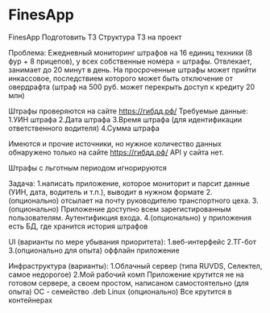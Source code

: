 # FinesApp
FinesApp
Подготовить ТЗ
Структура ТЗ на проект

Проблема:
Ежедневный мониторинг штрафов на 16 единиц техники (8 фур + 8 прицепов),
у всех собственные номера = штрафы. Отвлекает, занимает до 20 минут в день.
На просроченные штрафы может прийти инкассовое, последствием которого может
быть отключение от овердрафта (штраф на 500 руб. может перекрыть доступ
к кредиту 20 млн)

Штрафы проверяются на сайте https://гибдд.рф/
Требуемые данные:
1.УИН штрафа
2.Дата штрафа
3.Время штрафа (для идентификации ответственного водителя)
4.Сумма штрафа

Имеются и прочие источники, но нужное количество данных обнаружено только
на сайте https://гибдд.рф/
API у сайта нет.

Штрафы с льготным периодом игнорируются

Задача:
1.написать приложение, которое мониторит и парсит данные (УИН, дата,
водитель и т.п.), выводит в нужном формате
2.(опционально) отсылает на почту руководителю транспортного цеха.
3.(опционально) Приложение доступно всем зарегистированным пользователям.
Аутентификция входа.
4.(опционально) у приложения есть БД, где хранится история штрафов

UI (варианты по мере убывания приоритета):
1.веб-интерфейс
2.ТГ-бот
3.(опционально для опыта) оффлайн приложение

Инфраструктура (варианты):
1.Облачный сервер (типа RUVDS, Селектел, самое недорогое)
2.Мой рабочий комп
Приложение крутится не на готовом сервере, а своем простом, написаном
самостоятельно (для опыта)
ОС - семейство .deb Linux
(опционально) Все крутится в контейнерах

